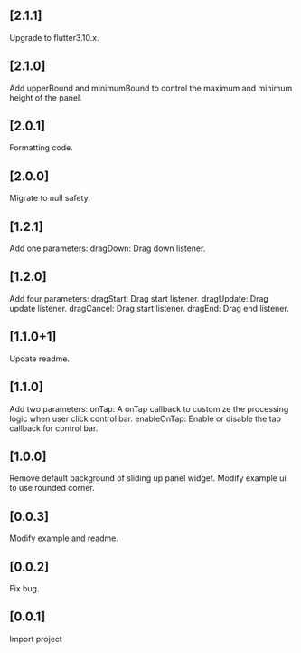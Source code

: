 ## [2.1.1]
Upgrade to flutter3.10.x.

## [2.1.0]
Add upperBound and minimumBound to control the maximum and minimum height of the panel.

## [2.0.1]
Formatting code.

## [2.0.0]
Migrate to null safety.

## [1.2.1]
Add one parameters:
   dragDown: Drag down listener.

## [1.2.0]
Add four parameters:
   dragStart: Drag start listener.
   dragUpdate: Drag update listener.
   dragCancel:  Drag start listener.
   dragEnd: Drag end listener.

## [1.1.0+1]
Update readme.

## [1.1.0]
Add two parameters:
  onTap: A onTap callback to customize the processing logic when user click control bar.
  enableOnTap: Enable or disable the tap callback for control bar.

## [1.0.0]
Remove default background of sliding up panel widget. Modify example ui to use rounded corner.

## [0.0.3]
Modify example and readme.

## [0.0.2]
Fix bug.

## [0.0.1]
Import project
